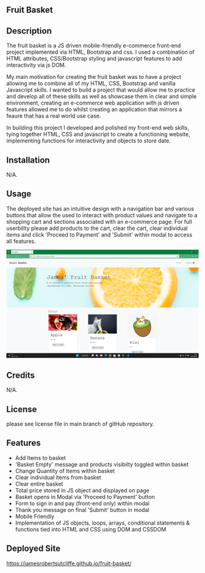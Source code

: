 ## Fruit Basket

## Description

The fruit basket is a JS driven mobile-friendly e-commerce front-end project implemented via HTML, Bootstrap and css. I used a combination of HTML attributes, CSS/Bootstrap styling and javascript features to add interactivity via js DOM.

My main motivation for creating the fruit basket was to have a project allowing me to combine all of my HTML, CSS, Bootstrap and vanilla Javascript skills. I wanted to build a project that would allow me to practice and develop all of these skills as well as showcase them in clear and simple environment, creating an e-commerce web application with js driven features allowed me to do whilst creating an application that mirrors a feaure that has a real world use case. 

In building this project I developed and polished my front-end web skills, tying together HTML, CSS and javascript to create a functioning website, implementing functions for interactivity and objects to store date. 

## Installation

N/A.

## Usage

The deployed site has an intuitive design with a navigation bar and various buttons that allow the used to interact with product values and navigate to a shopping cart and sections associated with an e-commerce page. For full userbility please add products to the cart, clear the cart, clear individual items and click 'Proceed to Payment' and 'Submit' within modal to access all features.

![Fruit Basket](assets/images/screenshot.png) <br>

## Credits

N/A.

## License

please see license file in main branch of gitHub repository.

## Features

* Add Items to basket
* 'Basket Empty' message and products visibilty toggled within basket
* Change Quantity of Items within basket
* Clear individual items from basket
* Clear entire basket
* Total price stored in JS object and displayed on page
* Basket opens in Modal via 'Proceed to Payment' button
* Form to sign in and pay (front-end only) within modal
* Thank you message on final 'Submit' button in modal
* Mobile Friendly
* Implementation of JS objects, loops, arrays, conditional statements & functions tied into HTML and CSS using DOM and CSSDOM

## Deployed Site

https://jamesrobertsutcliffe.github.io/fruit-basket/

